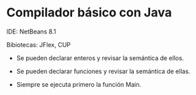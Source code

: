 # Compilador básico con Java

IDE: NetBeans 8.1

Bibiotecas: JFlex, CUP

- Se pueden declarar enteros y revisar la semántica de ellos.

- Se pueden declarar funciones y revisar la semántica de ellas.

- Siempre se ejecuta primero la función Main.
